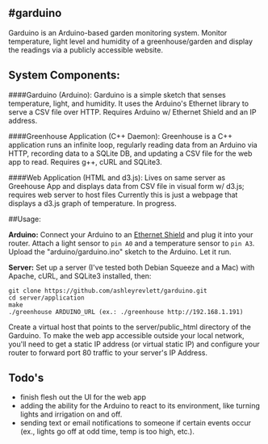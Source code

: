 #garduino
---

Garduino is an Arduino-based garden monitoring system.
Monitor temperature, light level and humidity of a greenhouse/garden
and display the readings via a publicly accessible website.

## System Components:

####Garduino (Arduino): 
Garduino is a simple sketch that senses temperature, light, and humidity.
It uses the Arduino's Ethernet library to serve a CSV file over HTTP.
Requires Arduino w/ Ethernet Shield and an IP address.

####Greenhouse Application (C++ Daemon):
Greenhouse is a C++ application runs an infinite loop, regularly reading data 
from an Arduino via HTTP, recording data to a SQLite DB, and updating a CSV file for the web app to read.
Requires g++, cURL and SQLite3.

####Web Application (HTML and d3.js):
Lives on same server as Greehouse App and displays data from CSV file
in visual form w/ d3.js; requires web server to host files
Currently this is just a webpage that displays a d3.js graph of temperature. 
In progress.	

##Usage:

**Arduino:**
Connect your Arduino to an [Ethernet Shield](http://arduino.cc/en/Main/ArduinoEthernetShield) and plug it into your router. 
Attach a light sensor to ```pin A0``` and a temperature sensor to ```pin A3```. 
Upload the "arduino/garduino.ino" sketch to the Arduino.
Let it run. 

**Server:**
Set up a server (I've tested both Debian Squeeze and a Mac) with Apache, cURL, and SQLite3 installed, then:
```
git clone https://github.com/ashleyrevlett/garduino.git
cd server/application
make
./greenhouse ARDUINO_URL (ex.: ./greenhouse http://192.168.1.191)
```
Create a virtual host that points to the server/public_html directory of the Garduino.
To make the web app accessible outside your local network, you'll need to get a static IP
address (or virtual static IP) and configure your router to forward port 80 traffic to 
your server's IP Address.

## Todo's

* finish flesh out the UI for the web app
* adding the ability for the Arduino to react to its environment, like turning lights and irrigation on and off. 
* sending text or email notifications to someone if certain events occur (ex., lights go off at odd time, temp is too high, etc.).
